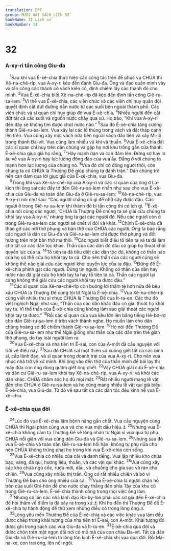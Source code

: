 ```yaml
---
translation: BPT
group: MƯƠI HAI SÁCH LỊCH SỬ
bookName: II Lịch sử 
bookNumber: 14
---
```


<div class="title"><h1>32</h1><h3>A-xy-ri tấn công Giu-đa</h3></div>
<span class="verse 2su_32_1"> <sup>1</sup>Sau khi vua Ê-xê-chia thực hiện các công tác trên để phục vụ CHÚA thì Xê-na-chê-ríp, vua A-xy-ri kéo đến đánh Giu-đa. Ông và đạo quân mình vây và tấn công các thành có vách kiên cố, định chiếm lấy các thành đó cho mình.</span>
<span class="verse 2su_32_2"><sup>2</sup>Vua Ê-xê-chia biết Xê-na-chê-ríp đã kéo đến định tấn công Giê-ru-sa-lem.</span>
<span class="verse 2su_32_3"><sup>3</sup>Vì thế vua Ê-xê-chia, các viên chức và các viên chỉ huy quân đội quyết định cắt đứt đường dẫn nước từ các suối bên ngoài thành phố. Các viên chức và sĩ quan chỉ huy giúp đỡ vua Ê-xê-chia.</span>
<span class="verse 2su_32_4"><sup>4</sup>Nhiều người đến cắt đứt tất cả các suối và nguồn nước chảy qua xứ. Họ bảo, “Khi vua A-xy-ri đến đây sẽ không tìm được chút nước nào.”</span>
<span class="verse 2su_32_5"><sup>5</sup>Sau đó Ê-xê-chia tăng cường thành Giê-ru-sa-lem. Vua xây lại các lỗ thủng trong vách và đặt tháp canh lên trên. Vua cũng xây một vách nữa bên ngoài vách đầu tiên và xây Mi-lô trong thành Đa-vít. Vua cũng làm nhiều vũ khí và thuẫn.</span>
<span class="verse 2su_32_6"><sup>6</sup>Vua Ê-xê-chia đặt các sĩ quan chỉ huy trên dân chúng và gặp họ nơi khu trống gần cửa thành. Ê-xê-chia giục giã họ rằng,</span>
<span class="verse 2su_32_7"><sup>7</sup>“Hãy mạnh dạn và can đảm lên. Đừng sợ hay lo âu về vua A-xy-ri hay lực lượng đông đảo của vua ấy. Đấng ở với chúng ta mạnh hơn lực lượng của chúng nó.</span>
<span class="verse 2su_32_8"><sup>8</sup>Vua đó chỉ có đông người thôi, còn chúng ta có CHÚA là Thượng Đế giúp chúng ta đánh trận.” Dân chúng trở nên can đảm qua lời giục giã của Ê-xê-chia, vua Giu-đa.<br/></span>
<span class="verse 2su_32_9"> <sup>9</sup>Trong khi vua Xê-na-chê-ríp của A-xy-ri và các sĩ quan của ông ở La-kích thì ông sai các đầy tớ đến Giê-ru-sa-lem nhắn như sau cho vua Ê-xê-chia của Giu-đa và toàn dân Giu-đa ở Giê-ru-sa-lem:</span>
<span class="verse 2su_32_10"><sup>10</sup>Xê-na-chê-ríp, vua A-xy-ri nói như sau: “Các ngươi chẳng có gì để nhờ cậy được đâu. Các ngươi ở trong Giê-ru-sa-lem khi thành đó bị tấn công thì có ích gì.</span>
<span class="verse 2su_32_11"><sup>11</sup>Ê-xê-chia nói cùng các ngươi, ‘CHÚA là Thượng Đế chúng ta sẽ giải cứu chúng ta khỏi tay vua A-xy-ri,’ nhưng ông ta gạt các ngươi đó. Nếu các ngươi còn ở trong Giê-ru-sa-lem các ngươi sẽ chết vì đói và khát.</span>
<span class="verse 2su_32_12"><sup>12</sup>Chính Ê-xê-chia đã tháo gỡ các nơi thờ phụng và bàn thờ của CHÚA các ngươi. Ông ta bảo rằng các ngươi là dân cư Giu-đa và Giê-ru-sa-lem chỉ được thờ phụng và đốt hương trên một bàn thờ mà thôi.</span>
<span class="verse 2su_32_13"><sup>13</sup>Các ngươi biết điều tổ tiên ta và ta đã làm cho tất cả các dân tộc khác. Thần của các dân đó đâu có giúp họ thoát khỏi quyền lực của ta.</span>
<span class="verse 2su_32_14"><sup>14</sup>Tổ tiên ta đã tiêu diệt các dân tộc đó, không có thần nào của họ có thể cứu họ khỏi tay ta cả. Cho nên thần của các ngươi cũng sẽ không thể nào giải cứu các ngươi khỏi quyền lực của ta đâu.</span>
<span class="verse 2su_32_15"><sup>15</sup>Đừng để Ê-xê-chia phỉnh gạt các ngươi. Đừng tin người. Không có thần của dân hay nước nào đã giải cứu họ khỏi tay ta hay tổ tiên ta cả. Thần các ngươi lại càng không thể giải cứu các ngươi khỏi tay ta được đâu.”<br/></span>
<span class="verse 2su_32_16"> <sup>16</sup>Các sĩ quan của Xê-na-chê-ríp còn buông lời thậm tệ hơn nữa để bêu xấu CHÚA là Thượng Đế cùng tôi tớ Ngài là Ê-xê-chia.</span>
<span class="verse 2su_32_17"><sup>17</sup>Vua Xê-na-chê-ríp cũng viết nhiều thư sỉ nhục CHÚA là Thượng Đế của Ít-ra-en. Các thư đó viết nghịch Ngài như sau, “Thần của các dân khác đâu có giải thoát họ khỏi tay ta. Vì thế thần của Ê-xê-chia cũng không làm sao giải thoát các ngươi khỏi tay ta được.”</span>
<span class="verse 2su_32_18"><sup>18</sup>Rồi các sĩ quan của vua kêu lớn lên bằng tiếng Hê-bơ-rơ cho dân Giê-ru-sa-lem ở trên vách thành nghe. Họ muốn làm cho dân chúng hoảng sợ để chiếm thành Giê-ru-sa-lem.</span>
<span class="verse 2su_32_19"><sup>19</sup>Họ nói đến Thượng Đế của Giê-ru-sa-lem như thể Ngài giống như thần của các dân trên thế gian thờ phụng, do tay loài người làm ra.<br/></span>
<span class="verse 2su_32_20"> <sup>20</sup>Vua Ê-xê-chia và nhà tiên tri Ê-sai, con của A-mốt đã cầu nguyện với trời về điều nầy.</span>
<span class="verse 2su_32_21"><sup>21</sup>Sau đó CHÚA sai một thiên sứ xuống giết tất cả các binh sĩ, cấp lãnh đạo, và sĩ quan trong doanh trại của vua A-xy-ri. Cho nên vua nhục nhã trở về xứ mình. Khi ông vào đền thờ của thần mình để bái lạy thì mấy đứa con ông dùng gươm giết ông chết.</span>
<span class="verse 2su_32_22"><sup>22</sup>Vậy CHÚA giải cứu Ê-xê-chia và dân cư Giê-ru-sa-lem khỏi tay Xê-na-chê-ríp, vua A-xy-ri, và khỏi các dân khác. CHÚA chăm sóc họ đủ mọi mặt.</span>
<span class="verse 2su_32_23"><sup>23</sup>Rất nhiều người mang lễ vật đến cho CHÚA ở Giê-ru-sa-lem và họ cũng mang nhiều lễ vật quí giá biếu Ê-xê-chia, vua Giu-đa. Từ đó về sau tất cả các dân tộc đều kính nể vua Ê-xê-chia.<br/></span>
<div class="title"><h3>Ê-xê-chia qua đời</h3></div>
<span class="verse 2su_32_24"> <sup>24</sup>Lúc đó vua Ê-xê-chia lâm bệnh nặng gần chết. Vua cầu nguyện cùng CHÚA thì Ngài phán cùng vua và cho vua một dấu hiệu.<a data-toggle="tooltip" data-placement="bottom" title="Xem Ê-sai 38:1-8 về câu chuyện Ê-xê-chia được CHÚA cho sống lâu thêm 15 năm nữa.">⚓</a></span>
<span class="verse 2su_32_25"><sup>25</sup>Nhưng vua Ê-xê-chia không cảm tạ Thượng Đế về lòng nhân từ Ngài vì vua quá tự phụ. CHÚA nổi giận với vua cùng dân Giu-đa và Giê-ru-sa-lem.</span>
<span class="verse 2su_32_26"><sup>26</sup>Nhưng sau đó vua Ê-xê-chia và toàn dân Giê-ru-sa-lem hối hận, không tự phụ nữa cho nên CHÚA không trừng phạt họ trong khi vua Ê-xê-chia còn sống.<br/></span>
<span class="verse 2su_32_27"> <sup>27</sup>Vua Ê-xê-chia có nhiều của cải và danh tiếng. Vua lập nhiều kho chứa bạc, vàng, đá quí, hương liệu, thuẫn, và các vật quí khác.</span>
<span class="verse 2su_32_28"><sup>28</sup>Vua cũng xây các kho chứa ngũ cốc, rượu mới, dầu, và chuồng cho gia súc và ràn cho chiên.</span>
<span class="verse 2su_32_29"><sup>29</sup>Vua cũng xây nhiều thị trấn. Ông có rất nhiều chiên và bò vì Thượng Đế ban cho ông nhiều của cải.</span>
<span class="verse 2su_32_30"><sup>30</sup>Vua Ê-xê-chia là người chận hồ trên của suối Ghi-hôn để cho nước chảy thẳng đến phía Tây của khu cũ trong Giê-ru-sa-lem. Ê-xê-chia thành công trong mọi việc ông làm.<br/></span>
<span class="verse 2su_32_31"> <sup>31</sup>Nhưng có lần các nhà lãnh đạo Ba-by-lôn phái các sứ giả đến Ê-xê-chia để hỏi thăm về điềm lạ đã xảy ra trong xứ.<a data-toggle="tooltip" data-placement="bottom" title="Xem Ê-sai 38:1-8.">⚓</a> Khi họ đến thì Thượng Đế để Ê-xê-chia tự hành động để thử xem những điều có trong lòng ông.<a data-toggle="tooltip" data-placement="bottom" title="Xem II Vua 20:12-19.">⚓</a><br/></span>
<span class="verse 2su_32_32"> <sup>32</sup>Lòng yêu mến Thượng Đế của Ê-xê-chia và các việc khác vua làm đều được chép trong khải tượng của nhà tiên tri Ê-sai, con A-mốt. Khải tượng đó được ghi trong sách các vua Giu-đa và Ít-ra-en.</span>
<span class="verse 2su_32_33"><sup>33</sup>Ê-xê-chia qua đời và được chôn trên một ngọn đồi nơi có mồ mả của con cháu Đa-vít. Tất cả dân Giu-đa và Giê-ru-sa-lem tỏ lòng tôn kính Ê-xê-chia khi vua qua đời. Rồi Ma-na-xe, con trai ông, lên nối ngôi.<br/></span>
